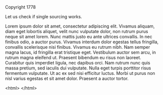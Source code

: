 Copyright 1778
<html>
<head></head>
<body><p>Let us check if single sourcing works.</p>
<p>Lorem ipsum dolor sit amet, consectetur adipiscing elit. Vivamus aliquam, diam eget lobortis aliquet, velit nunc vulputate dolor, non rutrum purus neque sit amet lorem. Nunc mattis justo eu ante ultrices convallis. In nec finibus odio, a auctor purus. Vivamus interdum dolor egestas tellus fringilla, convallis scelerisque nisi finibus. Vivamus eu rutrum nibh. Nam semper magna lacus, id fringilla erat tristique eget. Vestibulum auctor sem arcu, in rutrum magna eleifend ut. Praesent bibendum eu risus non laoreet. Curabitur quis imperdiet ligula, nec dapibus orci. Nam rutrum nunc quis massa pretium, sed iaculis dui vulputate. Nulla eget turpis porttitor risus fermentum vulputate. Ut ac ex sed nisi efficitur luctus. Morbi ut purus non nisl varius egestas et sit amet dolor. Praesent a auctor tortor. </p>




&lt;html&gt;
&lt;/html&gt;
</body>
</html>
